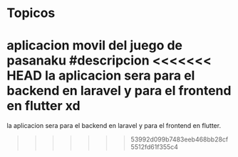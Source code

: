 # Topicos
aplicacion movil del juego de pasanaku
#descripcion
<<<<<<< HEAD
la aplicacion sera para el backend en laravel y para el frontend en flutter 
xd
=======
la aplicacion sera para el backend en laravel y para el frontend en flutter. 
>>>>>>> 53992d099b7483eeb468bb28cf5512fd61f355c4
